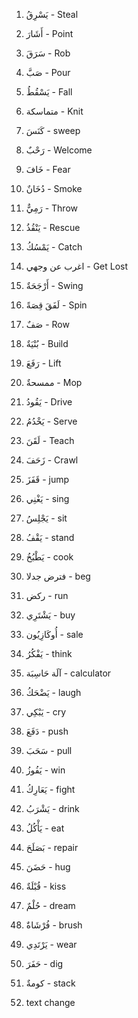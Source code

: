 1. يَسْرِقُ - Steal
2. أَشَارَ - Point
3. سَرَقَ  - Rob
4. صَبَّ -  Pour
5. يَسْقُطُ - Fall
6. متماسكة - Knit
7. كَنَسَ  - sweep
8. رَحْبٌ  - Welcome
9. خَافَ  - Fear
10. دُخَانٌ  - Smoke
11. رَمِيٌّ  - Throw
12. يَنْقُذُ  - Rescue
13. يَمْسُكُ   - Catch 
14. اغرب عن وجهي  - Get Lost 
15. أَرْجَحَةٌ  - Swing
16. لَفَقَ قِصَةً  - Spin
17. صَفٌ - Row
18. بُنْيَةٌ  - Build
19. رَفَعَ  -  Lift
20. ممسحةٌ  - Mop
21. يَقُودُ  - Drive
22. يَخْدُمُ  - Serve 
23. لَقَنَ  - Teach
24. زَحَفَ - Crawl 
35. قَفَزَ  - jump
36. يَغْنِي  - sing
37. يَجْلِسُ  - sit
38. يَقْفُ - stand
39. يَطْبُخُ  - cook
40.  فترض جدلا  - beg
41. ركض  - run
42. يَشْتَرِي  - buy
43. أُوكَازِيُون - sale
44. يَفْكُرُ  - think
45. آلَة حَاسِبَة - calculator
46. يَضْحَكُ  -  laugh
47. يَبْكِي - cry
48. دَفَعَ  -  push
49. سَحَبَ  - pull
50. يَفُوزُ  - win
51. يَعَارِكُ  - fight
52. يَشْرَبُ - drink
53. يَأْكُلُ  - eat
54. بَصَلَحَ  - repair
55. حَضَنَ  - hug
56. قُبْلَةٌ  - kiss
57. حُلْمٌ  - dream
58. فُرْشَاةٌ  - brush
59. يَرْتَدِي  - wear
60. حَفَرَ  - dig
61. كومةٌ  - stack




62. text change 





